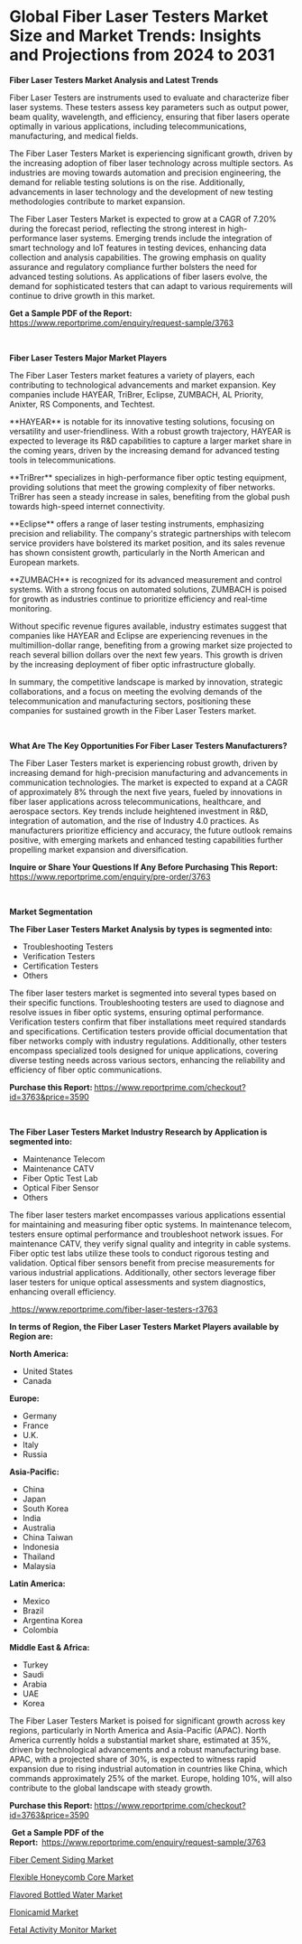 <p><h1>Global Fiber Laser Testers Market Size and Market Trends: Insights and Projections from 2024 to 2031</h1></p><p><strong>Fiber Laser Testers Market Analysis and Latest Trends</strong></p>
<p><p>Fiber Laser Testers are instruments used to evaluate and characterize fiber laser systems. These testers assess key parameters such as output power, beam quality, wavelength, and efficiency, ensuring that fiber lasers operate optimally in various applications, including telecommunications, manufacturing, and medical fields. </p><p>The Fiber Laser Testers Market is experiencing significant growth, driven by the increasing adoption of fiber laser technology across multiple sectors. As industries are moving towards automation and precision engineering, the demand for reliable testing solutions is on the rise. Additionally, advancements in laser technology and the development of new testing methodologies contribute to market expansion. </p><p>The Fiber Laser Testers Market is expected to grow at a CAGR of 7.20% during the forecast period, reflecting the strong interest in high-performance laser systems. Emerging trends include the integration of smart technology and IoT features in testing devices, enhancing data collection and analysis capabilities. The growing emphasis on quality assurance and regulatory compliance further bolsters the need for advanced testing solutions. As applications of fiber lasers evolve, the demand for sophisticated testers that can adapt to various requirements will continue to drive growth in this market.</p></p>
<p><strong>Get a Sample PDF of the Report:&nbsp;</strong> <a href="https://www.reportprime.com/enquiry/request-sample/3763?utm_campaign=1994&utm_medium=2&utm_source=Github&utm_content=ia&utm_term=24122024&utm_id=fiber-laser-testers">https://www.reportprime.com/enquiry/request-sample/3763</a></p>
<p>&nbsp;</p>
<p><strong>Fiber Laser Testers Major Market Players</strong></p>
<p><p>The Fiber Laser Testers market features a variety of players, each contributing to technological advancements and market expansion. Key companies include HAYEAR, TriBrer, Eclipse, ZUMBACH, AL Priority, Anixter, RS Components, and Techtest.</p><p>**HAYEAR** is notable for its innovative testing solutions, focusing on versatility and user-friendliness. With a robust growth trajectory, HAYEAR is expected to leverage its R&D capabilities to capture a larger market share in the coming years, driven by the increasing demand for advanced testing tools in telecommunications.</p><p>**TriBrer** specializes in high-performance fiber optic testing equipment, providing solutions that meet the growing complexity of fiber networks. TriBrer has seen a steady increase in sales, benefiting from the global push towards high-speed internet connectivity.</p><p>**Eclipse** offers a range of laser testing instruments, emphasizing precision and reliability. The company's strategic partnerships with telecom service providers have bolstered its market position, and its sales revenue has shown consistent growth, particularly in the North American and European markets.</p><p>**ZUMBACH** is recognized for its advanced measurement and control systems. With a strong focus on automated solutions, ZUMBACH is poised for growth as industries continue to prioritize efficiency and real-time monitoring.</p><p>Without specific revenue figures available, industry estimates suggest that companies like HAYEAR and Eclipse are experiencing revenues in the multimillion-dollar range, benefiting from a growing market size projected to reach several billion dollars over the next few years. This growth is driven by the increasing deployment of fiber optic infrastructure globally.</p><p>In summary, the competitive landscape is marked by innovation, strategic collaborations, and a focus on meeting the evolving demands of the telecommunication and manufacturing sectors, positioning these companies for sustained growth in the Fiber Laser Testers market.</p></p>
<p>&nbsp;</p>
<p><strong>What Are The Key Opportunities For Fiber Laser Testers Manufacturers?</strong></p>
<p><p>The Fiber Laser Testers market is experiencing robust growth, driven by increasing demand for high-precision manufacturing and advancements in communication technologies. The market is expected to expand at a CAGR of approximately 8% through the next five years, fueled by innovations in fiber laser applications across telecommunications, healthcare, and aerospace sectors. Key trends include heightened investment in R&D, integration of automation, and the rise of Industry 4.0 practices. As manufacturers prioritize efficiency and accuracy, the future outlook remains positive, with emerging markets and enhanced testing capabilities further propelling market expansion and diversification.</p></p>
<p><strong>Inquire or Share Your Questions If Any Before Purchasing This Report:</strong> <a href="https://www.reportprime.com/enquiry/pre-order/3763?utm_campaign=1994&utm_medium=2&utm_source=Github&utm_content=ia&utm_term=24122024&utm_id=fiber-laser-testers">https://www.reportprime.com/enquiry/pre-order/3763</a></p>
<p>&nbsp;</p>
<p><strong>Market Segmentation</strong></p>
<p><strong>The Fiber Laser Testers Market Analysis by types is segmented into:</strong></p>
<p><ul><li>Troubleshooting Testers</li><li>Verification Testers</li><li>Certification Testers</li><li>Others</li></ul></p>
<p><p>The fiber laser testers market is segmented into several types based on their specific functions. Troubleshooting testers are used to diagnose and resolve issues in fiber optic systems, ensuring optimal performance. Verification testers confirm that fiber installations meet required standards and specifications. Certification testers provide official documentation that fiber networks comply with industry regulations. Additionally, other testers encompass specialized tools designed for unique applications, covering diverse testing needs across various sectors, enhancing the reliability and efficiency of fiber optic communications.</p></p>
<p><strong>Purchase this Report:&nbsp;</strong><a href="https://www.reportprime.com/checkout?id=3763&price=3590&utm_campaign=1994&utm_medium=2&utm_source=Github&utm_content=ia&utm_term=24122024&utm_id=fiber-laser-testers">https://www.reportprime.com/checkout?id=3763&price=3590</a></p>
<p>&nbsp;</p>
<p><strong>The Fiber Laser Testers Market Industry Research by Application is segmented into:</strong></p>
<p><ul><li>Maintenance Telecom</li><li>Maintenance CATV</li><li>Fiber Optic Test Lab</li><li>Optical Fiber Sensor</li><li>Others</li></ul></p>
<p><p>The fiber laser testers market encompasses various applications essential for maintaining and measuring fiber optic systems. In maintenance telecom, testers ensure optimal performance and troubleshoot network issues. For maintenance CATV, they verify signal quality and integrity in cable systems. Fiber optic test labs utilize these tools to conduct rigorous testing and validation. Optical fiber sensors benefit from precise measurements for various industrial applications. Additionally, other sectors leverage fiber laser testers for unique optical assessments and system diagnostics, enhancing overall efficiency.</p></p>
<p><a href="https://www.reportprime.com/fiber-laser-testers-r3763?utm_campaign=1994&utm_medium=2&utm_source=Github&utm_content=ia&utm_term=24122024&utm_id=fiber-laser-testers">&nbsp;https://www.reportprime.com/fiber-laser-testers-r3763</a></p>
<p><strong>In terms of Region, the Fiber Laser Testers Market Players available by Region are:</strong></p>
<p>
    <p> <strong> North America: </strong>
        <ul>
            <li>United States</li>
            <li>Canada</li>
        </ul>
        </p> 
    <p> <strong> Europe: </strong>
        <ul>
            <li>Germany</li>
            <li>France</li>
            <li>U.K.</li>
            <li>Italy</li>
            <li>Russia</li>
        </ul>
        </p> 
    <p> <strong> Asia-Pacific: </strong>
        <ul>
            <li>China</li>
            <li>Japan</li>
            <li>South Korea</li>
            <li>India</li>
            <li>Australia</li>
            <li>China Taiwan</li>
            <li>Indonesia</li>
            <li>Thailand</li>
            <li>Malaysia</li>
        </ul>
        </p> 
    <p> <strong> Latin America: </strong>
        <ul>
            <li>Mexico</li>
            <li>Brazil</li>
            <li>Argentina Korea</li>
            <li>Colombia</li>
        </ul>
        </p> 
    <p> <strong> Middle East & Africa: </strong>
        <ul>
            <li>Turkey</li>
            <li>Saudi</li>
            <li>Arabia</li>
            <li>UAE</li>
            <li>Korea</li>
        </ul>
    </p>
    </p>
<p><p>The Fiber Laser Testers Market is poised for significant growth across key regions, particularly in North America and Asia-Pacific (APAC). North America currently holds a substantial market share, estimated at 35%, driven by technological advancements and a robust manufacturing base. APAC, with a projected share of 30%, is expected to witness rapid expansion due to rising industrial automation in countries like China, which commands approximately 25% of the market. Europe, holding 10%, will also contribute to the global landscape with steady growth.</p></p>
<p><strong>Purchase this Report: </strong><a href="https://www.reportprime.com/checkout?id=3763&price=3590&utm_campaign=1994&utm_medium=2&utm_source=Github&utm_content=ia&utm_term=24122024&utm_id=fiber-laser-testers">https://www.reportprime.com/checkout?id=3763&price=3590</a></p>
<p>&nbsp;<strong>Get a Sample PDF of the Report:&nbsp;&nbsp;</strong><a href="https://www.reportprime.com/enquiry/request-sample/3763?utm_campaign=1994&utm_medium=2&utm_source=Github&utm_content=ia&utm_term=24122024&utm_id=fiber-laser-testers">https://www.reportprime.com/enquiry/request-sample/3763</a></p>
<p><strong></strong></p>
<p><p><a href="https://www.linkedin.com/pulse/global-fiber-cement-siding-market-overview-2024-2031-key-growth-hy3xf?utm_campaign=1994&utm_medium=2&utm_source=Github&utm_content=ia&utm_term=24122024&utm_id=fiber-laser-testers">Fiber Cement Siding Market</a></p><p><a href="https://www.linkedin.com/pulse/financial-insights-market-potential-flexible-honeycomb-core-research-ykscf?utm_campaign=1994&utm_medium=2&utm_source=Github&utm_content=ia&utm_term=24122024&utm_id=fiber-laser-testers">Flexible Honeycomb Core Market</a></p><p><a href="https://www.linkedin.com/pulse/flavored-bottled-water-market-report-detailed-size-analysis-wcsde?utm_campaign=1994&utm_medium=2&utm_source=Github&utm_content=ia&utm_term=24122024&utm_id=fiber-laser-testers">Flavored Bottled Water Market</a></p><p><a href="https://www.linkedin.com/pulse/flonicamid-market-dynamics-application-types-emerging-trends-future-ifmxf?utm_campaign=1994&utm_medium=2&utm_source=Github&utm_content=ia&utm_term=24122024&utm_id=fiber-laser-testers">Flonicamid Market</a></p><p><a href="https://www.linkedin.com/pulse/fetal-activity-monitor-analysis-highlights-key-growth-forecasts-xhwsf?utm_campaign=1994&utm_medium=2&utm_source=Github&utm_content=ia&utm_term=24122024&utm_id=fiber-laser-testers">Fetal Activity Monitor Market</a></p></p>